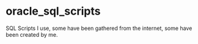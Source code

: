 # oracle_sql_scripts
SQL Scripts I use, some have been gathered from the internet, some have been created by me.

